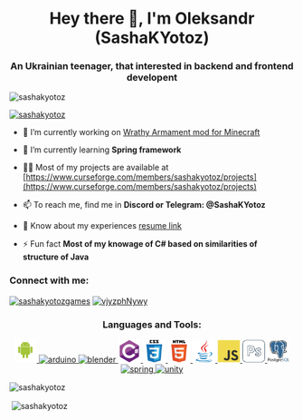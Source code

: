 <h1 align="center">Hey there 👋, I'm Oleksandr (SashaKYotoz)</h1>
<h3 align="center">An Ukrainian teenager, that interested in backend and frontend developent</h3>

<p align="left"> <img src="https://komarev.com/ghpvc/?username=sashakyotoz&label=Profile%20views&color=0e75b6&style=flat" alt="sashakyotoz" /> </p>

<p align="left"> <a href="https://github.com/ryo-ma/github-profile-trophy"><img src="https://github-profile-trophy.vercel.app/?username=sashakyotoz" alt="sashakyotoz" /></a> </p>

- 🔭 I’m currently working on [Wrathy Armament mod for Minecraft](https://github.com/SashaKYotoz/wrathy_armament)

- 🌱 I’m currently learning **Spring framework**

- 👨‍💻 Most of my projects are available at [https://www.curseforge.com/members/sashakyotoz/projects](https://www.curseforge.com/members/sashakyotoz/projects)

- 📫 To reach me, find me in **Discord or Telegram: @SashaKYotoz**

- 📄 Know about my experiences [resume link](https://docs.google.com/document/d/1TJyVEhGSFqeO6neN5-6vvAb-RhvYiRn9/edit?usp=sharing&ouid=113257164418103237017&rtpof=true&sd=true)

- ⚡ Fun fact **Most of my knowage of C# based on similarities of structure of Java**

<h3 align="left">Connect with me:</h3>
<p align="left">
<a href="[@sashakyotozgames](https://www.youtube.com/@sashakyotozgames)" target="blank"><img align="center" src="https://raw.githubusercontent.com/rahuldkjain/github-profile-readme-generator/master/src/images/icons/Social/youtube.svg" alt="sashakyotozgames" height="30" width="40" /></a>
<a href="https://discord.gg/vjyzphNywy" target="blank"><img align="center" src="https://raw.githubusercontent.com/rahuldkjain/github-profile-readme-generator/master/src/images/icons/Social/discord.svg" alt="vjyzphNywy" height="30" width="40" /></a>
</p>

<h3 align="center">Languages and Tools:</h3>
<p align="center"> <a href="https://developer.android.com" target="_blank" rel="noreferrer"> <img src="https://raw.githubusercontent.com/devicons/devicon/master/icons/android/android-original-wordmark.svg" alt="android" width="40" height="40"/> </a> <a href="https://www.arduino.cc/" target="_blank" rel="noreferrer"> <img src="https://cdn.worldvectorlogo.com/logos/arduino-1.svg" alt="arduino" width="40" height="40"/> </a> <a href="https://www.blender.org/" target="_blank" rel="noreferrer"> <img src="https://download.blender.org/branding/community/blender_community_badge_white.svg" alt="blender" width="40" height="40"/> </a> <a href="https://www.w3schools.com/cs/" target="_blank" rel="noreferrer"> <img src="https://raw.githubusercontent.com/devicons/devicon/master/icons/csharp/csharp-original.svg" alt="csharp" width="40" height="40"/> </a> <a href="https://www.w3schools.com/css/" target="_blank" rel="noreferrer"> <img src="https://raw.githubusercontent.com/devicons/devicon/master/icons/css3/css3-original-wordmark.svg" alt="css3" width="40" height="40"/> </a> <a href="https://www.w3.org/html/" target="_blank" rel="noreferrer"> <img src="https://raw.githubusercontent.com/devicons/devicon/master/icons/html5/html5-original-wordmark.svg" alt="html5" width="40" height="40"/> </a> <a href="https://www.java.com" target="_blank" rel="noreferrer"> <img src="https://raw.githubusercontent.com/devicons/devicon/master/icons/java/java-original.svg" alt="java" width="40" height="40"/> </a> <a href="https://developer.mozilla.org/en-US/docs/Web/JavaScript" target="_blank" rel="noreferrer"> <img src="https://raw.githubusercontent.com/devicons/devicon/master/icons/javascript/javascript-original.svg" alt="javascript" width="40" height="40"/> </a> <a href="https://www.photoshop.com/en" target="_blank" rel="noreferrer"> <img src="https://raw.githubusercontent.com/devicons/devicon/master/icons/photoshop/photoshop-line.svg" alt="photoshop" width="40" height="40"/> </a> <a href="https://www.postgresql.org" target="_blank" rel="noreferrer"> <img src="https://raw.githubusercontent.com/devicons/devicon/master/icons/postgresql/postgresql-original-wordmark.svg" alt="postgresql" width="40" height="40"/> </a> <a href="https://spring.io/" target="_blank" rel="noreferrer"> <img src="https://www.vectorlogo.zone/logos/springio/springio-icon.svg" alt="spring" width="40" height="40"/> </a> <a href="https://unity.com/" target="_blank" rel="noreferrer"> <img src="https://www.vectorlogo.zone/logos/unity3d/unity3d-icon.svg" alt="unity" width="40" height="40"/> </a> </p>

<p><img align="center" src="https://github-readme-stats.vercel.app/api/top-langs?username=sashakyotoz&show_icons=true&locale=en&layout=compact" alt="sashakyotoz" /></p>

<p>&nbsp;<img align="center" src="https://github-readme-stats.vercel.app/api?username=sashakyotoz&show_icons=true&locale=en" alt="sashakyotoz" /></p>
